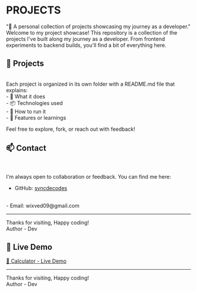 # PROJECTS
"🚀 A personal collection of projects showcasing my journey as a developer."
<br>
Welcome to my project showcase! This repository is a collection of the projects I've built along my journey as a developer. From frontend experiments to backend builds, you'll find a bit of everything here.
<br>
## 📁 Projects
<br>
Each project is organized in its own folder with a README.md file that explains:
<br>
- 🔧 What it does  
<br>
- 📦 Technologies used 
<br>
- 🚀 How to run it  
<br>
- 🌟 Features or learnings
<br>

Feel free to explore, fork, or reach out with feedback!
<br>

## 📫 Contact
<br>

I'm always open to collaboration or feedback. You can find me here:
<br>

- GitHub: [syncdecodes](https://github.com/syncdecodes)
 <br>
- Email: wixved09@gmail.com
 <br>


---

Thanks for visiting, Happy coding!
<br>
Author - Dev
## 🚀 Live Demo

[🧮 Calculator - Live Demo](https://snazzy-bavarois-f3abb6.netlify.app)

---

Thanks for visiting, Happy coding!
<br>
Author - Dev
